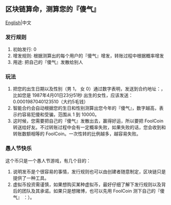 ## 区块链算命，测算您的『傻气』

[English](README.md)|中文

### 发行规则
1. 初始发行: 0
2. 增发规则: 根据测算出的每个用户的『傻气』增发，转账过程中根据概率增发
3. 用途: 把自己的『傻气』发散给别人

### 玩法

1. 把您的出生日期以及性别（男 1， 女 0）通过数字表明，发送到合约地址：，比如您是 1987年4月01日23分51秒 出生的女性，应该发送：0.0001987040123510（大约5毛钱）
2. 智能合约会自动根据您的生日和性别测算出您今年的『傻气』，数字越高，表示约容易犯傻和受骗，范围从 1 到 10000。
3. 这时候，您需要把自己的『傻气』发散出去，赢得好运，所以要把 FoolCoin 转送给好友。不过转账过程中会有一定概率失败，如果失败的话，您会收到和转账数额相等的 FoolCoin。一次性转的比例越多，越容易失败。

### 愚人节快乐

这个币只是一个愚人节游戏，有几个目的：

1. 说明发币是个很容易的事情，发行规则也可以由创建者随意制定，区块链只是提供了一种工具。
2. 虚拟币投资需谨慎，如果想购买某种虚拟币，最好仔细了解下发行规则以及背后的团队及其承诺。如果只是想赌博，也可以先用 FoolCoin 测下自己的『傻气』 ：）。
